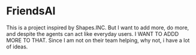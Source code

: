 # FriendsAI
This is a project inspired by Shapes.INC. But I want to add more, do more, and despite the agents can act like everyday users. I WANT TO ADDD MORE TO THAT. Since I am not on their team helping, why not, i have a lot of ideas.

